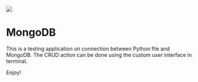 <img src="https://codeinstitute.s3.amazonaws.com/fullstack/ci_logo_small.png" style="margin: 0;">

# MongoDB
This is a testing application on connection between Python file and MongoDB. The CRUD action can be done using the custom user interface in terminal.

Enjoy!
